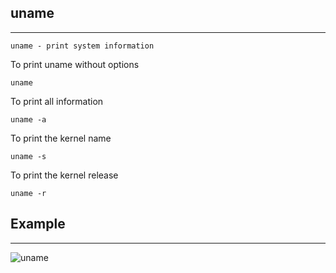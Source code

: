 ## uname
***********

``````
uname - print system information
``````
To print uname without options

`````
uname
`````
To print all information

```````
uname -a

````````
To print the kernel name

````
uname -s

````````
To print the kernel release

``````
uname -r

``````

## Example 
*********

![uname](screenshots/uname.jpg)
